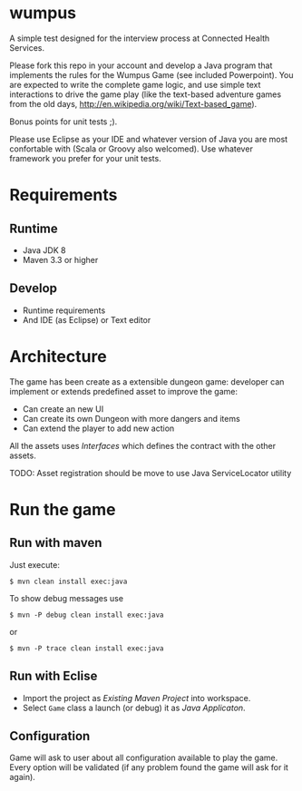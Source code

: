 wumpus
======

A simple test designed for the interview process at Connected Health Services. 

Please fork this repo in your account and develop a Java program that implements the rules for the Wumpus Game (see included Powerpoint). You are expected to write the complete game logic, and use simple text interactions to drive the game play (like the text-based adventure games from the old days, http://en.wikipedia.org/wiki/Text-based_game).

Bonus points for unit tests ;).

Please use Eclipse as your IDE and whatever version of Java you are most confortable with (Scala or Groovy also welcomed). Use whatever framework you prefer for your unit tests.


Requirements
=============

Runtime
-------

- Java JDK 8
- Maven 3.3 or higher

Develop
-----------

- Runtime requirements
- And IDE (as Eclipse) or Text editor 


Architecture
==============

The game has been create as a extensible dungeon game: developer can implement or extends predefined asset to improve the game:

- Can create an new UI
- Can create its own Dungeon with more dangers and items
- Can extend the player to add new action

All the assets uses _Interfaces_ which defines the contract with the other assets.

TODO: Asset registration should be move to use Java ServiceLocator utility
 

Run the game
============

Run with maven
---------------

Just execute:

    $ mvn clean install exec:java
  
  
To show debug messages use

    $ mvn -P debug clean install exec:java

or

    $ mvn -P trace clean install exec:java
    
    
Run with Eclise
----------------

- Import the project as _Existing Maven Project_ into workspace.
- Select `Game` class a launch (or debug) it as _Java Applicaton_.

Configuration
--------------

Game will ask to user about all configuration available to play the game. Every option will
be validated (if any problem found the game will ask for it again).


